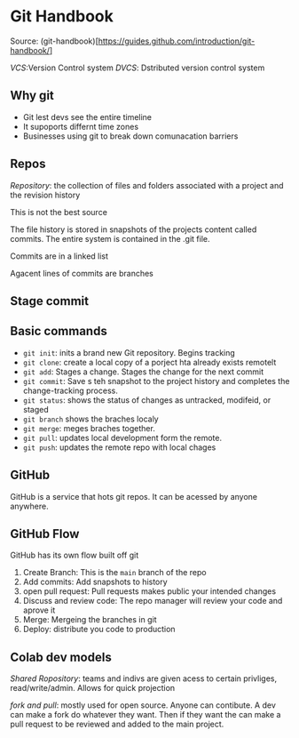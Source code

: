# Git Handbook

Source: (git-handbook)[https://guides.github.com/introduction/git-handbook/]

*VCS*:Version Control system
*DVCS*: Dstributed version control system

## Why git

- Git lest devs see the entire timeline
- It supoports differnt time zones
- Businesses using git to break down comunacation barriers

## Repos

*Repository*: the collection of files and folders associated with a project and the revision history

This is not the best source

The file history is stored in snapshots of the projects content called commits. The entire system is contained in the .git file.

Commits are in a linked list

Agacent lines of commits are branches

## Stage commit


## Basic commands

- `git init`: inits a brand new Git repository. Begins tracking
- `git clone`: create a local copy of a porject hta already exists remotelt
- `git add`: Stages a change. Stages the change for the next commit
- `git commit`: Save s teh snapshot to the project history and completes the change-tracking process.
- `git status`: shows the status of changes as untracked, modifeid, or staged
- `git branch` shows the braches localy
- `git merge`: meges braches together.
- `git pull`: updates local development form the remote.
- `git push`: updates the remote repo with local chages

## GitHub

GitHub is a service that hots git repos. It can be acessed by anyone anywhere.

## GitHub Flow

GitHub has its own flow built off git

1. Create Branch: This is the `main` branch of the repo
2. Add commits: Add snapshots to history
3. open pull request: Pull requests makes public your intended changes
4. Discuss and review code: The repo manager will review your code and aprove it
5. Merge: Mergeing the branches in git
6. Deploy: distribute you code to production

## Colab dev models

*Shared Ropository*: teams and indivs are given acess to certain privliges, read/write/admin. Allows for quick projection

*fork and pull*: mostly used for open source. Anyone can contibute. A dev can make a fork do whatever they want. Then if they want the can make a pull request to be reviewed and added to the main project.

